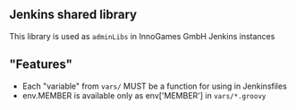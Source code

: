 ## Jenkins shared library
This library is used as `adminLibs` in InnoGames GmbH Jenkins instances

## "Features"
* Each "variable" from `vars/` MUST be a function for using in Jenkinsfiles
* env.MEMBER is available only as env['MEMBER'] in `vars/*.groovy`
